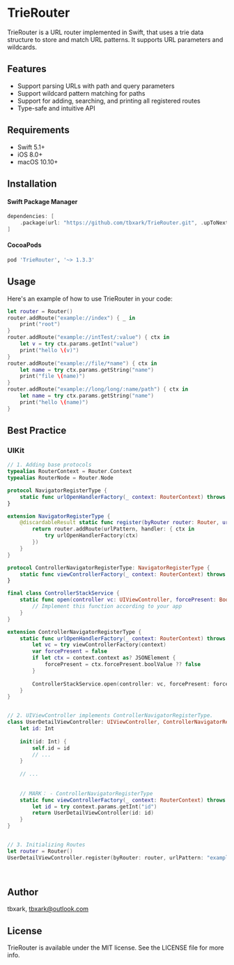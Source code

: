 # TrieRouter

TrieRouter is a URL router implemented in Swift, that uses a trie data structure to store and match URL patterns. It supports URL parameters and wildcards.

## Features

-  Support parsing URLs with path and query parameters
-  Support wildcard pattern matching for paths
-  Support for adding, searching, and printing all registered routes
-  Type-safe and intuitive API

## Requirements

- Swift 5.1+
- iOS 8.0+
- macOS 10.10+

## Installation

#### Swift Package Manager

```swift
dependencies: [
    .package(url: "https://github.com/tbxark/TrieRouter.git", .upToNextMajor(from: "1.3.3"))
]
```

#### CocoaPods

```ruby
pod 'TrieRouter', '~> 1.3.3'
```

### 

## Usage

Here's an example of how to use TrieRouter in your code:

```swift
let router = Router()
router.addRoute("example://index") { _ in
    print("root")
}
router.addRoute("example://intTest/:value") { ctx in
    let v = try ctx.params.getInt("value")
    print("hello \(v)")
}
router.addRoute("example://file/*name") { ctx in
    let name = try ctx.params.getString("name")
    print("file \(name)")
}
router.addRoute("example://long/long/:name/path") { ctx in
    let name = try ctx.params.getString("name")
    print("hello \(name)")
}
```


## Best Practice

### UIKit

```Swift
// 1. Adding base protocols
typealias RouterContext = Router.Context
typealias RouterNode = Router.Node

protocol NavigatorRegisterType {
    static func urlOpenHandlerFactory(_ context: RouterContext) throws
}

extension NavigatorRegisterType {
    @discardableResult static func register(byRouter router: Router, urlPattern: String) -> RouterNode? {
        return router.addRoute(urlPattern, handler: { ctx in
            try urlOpenHandlerFactory(ctx)
        })
    }
}

protocol ControllerNavigatorRegisterType: NavigatorRegisterType {
    static func viewControllerFactory(_ context: RouterContext) throws -> UIViewController
}

final class ControllerStackService {
    static func open(controller vc: UIViewController, forcePresent: Bool = false) {
        // Implement this function according to your app
    }
}

extension ControllerNavigatorRegisterType {
    static func urlOpenHandlerFactory(_ context: RouterContext) throws {
        let vc = try viewControllerFactory(context)
        var forcePresent = false
        if let ctx = context.context as? JSONElement {
            forcePresent = ctx.forcePresent.boolValue ?? false
        }
        
        ControllerStackService.open(controller: vc, forcePresent: forcePresent) 
    }
}


// 2. UIViewController implements ControllerNavigatorRegisterType.
class UserDetailViewController: UIViewController, ControllerNavigatorRegisterType  {
    let id: Int
    
    init(id: Int) {
        self.id = id
        // ...
    }
    
    // ...
    
    
    // MARK： - ControllerNavigatorRegisterType
    static func viewControllerFactory(_ context: RouterContext) throws -> UIViewController {
        let id = try context.params.getInt("id")
        return UserDetailViewController(id: id)
    }
}


// 3. Initializing Routes
let router = Router()
UserDetailViewController.register(byRouter: router, urlPattern: "example://user/:id")

    
```

## Author

tbxark, [tbxark@outlook.com](mailto:tbxark@outlook.com)

## License

TrieRouter is available under the MIT license. See the LICENSE file for more info.
